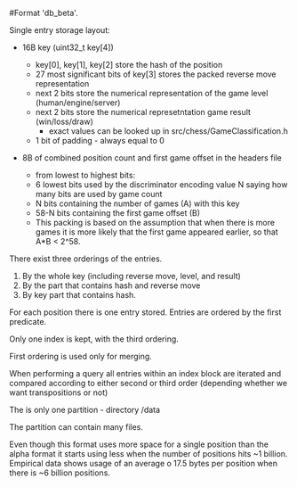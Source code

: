 #Format 'db_beta'.

Single entry storage layout:

- 16B key (uint32_t key[4])

    - key[0], key[1], key[2] store the hash of the position
    - 27 most significant bits of key[3] stores the packed reverse move representation
    - next 2 bits store the numerical representation of the game level (human/engine/server)
    - next 2 bits store the numerical represetntation game result (win/loss/draw)
        - exact values can be looked up in src/chess/GameClassification.h
    - 1 bit of padding - always equal to 0

- 8B of combined position count and first game offset in the headers file
    - from lowest to highest bits:
    - 6 lowest bits used by the discriminator encoding value N saying how many bits are used by game count
    - N bits containing the number of games (A) with this key
    - 58-N bits containing the first game offset (B)
    - This packing is based on the assumption that when there is more games it is more likely
      that the first game appeared earlier, so that A\*B < 2^58.

There exist three orderings of the entries.

1. By the whole key (including reverse move, level, and result)
2. By the part that contains hash and reverse move
3. By key part that contains hash.

For each position there is one entry stored. Entries are ordered by the first predicate.

Only one index is kept, with the third ordering.

First ordering is used only for merging.

When performing a query all entries within an index block are iterated and compared according to either second or third order (depending whether we want transpositions or not)

The is only one partition - directory /data

The partition can contain many files.

Even though this format uses more space for a single position than the alpha format it starts using less when the number of positions hits ~1 billion. Empirical data shows usage of an average o 17.5 bytes per position when there is ~6 billion positions.
